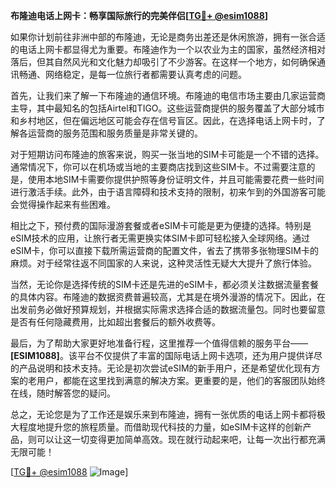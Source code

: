 **布隆迪电话上网卡：畅享国际旅行的完美伴侣[[TG💪+ @esim1088](https://t.me/s/esim1088)]**

如果你计划前往非洲中部的布隆迪，无论是商务出差还是休闲旅游，拥有一张合适的电话上网卡都显得尤为重要。布隆迪作为一个以农业为主的国家，虽然经济相对落后，但其自然风光和文化魅力却吸引了不少游客。在这样一个地方，如何确保通讯畅通、网络稳定，是每一位旅行者都需要认真考虑的问题。

首先，让我们来了解一下布隆迪的通信环境。布隆迪的电信市场主要由几家运营商主导，其中最知名的包括Airtel和TIGO。这些运营商提供的服务覆盖了大部分城市和乡村地区，但在偏远地区可能会存在信号盲区。因此，在选择电话上网卡时，了解各运营商的服务范围和服务质量是非常关键的。

对于短期访问布隆迪的旅客来说，购买一张当地的SIM卡可能是一个不错的选择。通常情况下，你可以在机场或当地的主要商店找到这些SIM卡。不过需要注意的是，使用本地SIM卡需要你提供护照等身份证明文件，并且可能需要花费一些时间进行激活手续。此外，由于语言障碍和技术支持的限制，初来乍到的外国游客可能会觉得操作起来有些困难。

相比之下，预付费的国际漫游套餐或者eSIM卡可能是更为便捷的选择。特别是eSIM技术的应用，让旅行者无需更换实体SIM卡即可轻松接入全球网络。通过eSIM卡，你可以直接下载所需运营商的配置文件，省去了携带多张物理SIM卡的麻烦。对于经常往返不同国家的人来说，这种灵活性无疑大大提升了旅行体验。

当然，无论你是选择传统的SIM卡还是先进的eSIM卡，都必须关注数据流量套餐的具体内容。布隆迪的数据资费普遍较高，尤其是在境外漫游的情况下。因此，在出发前务必做好预算规划，并根据实际需求选择合适的数据流量包。同时也要留意是否有任何隐藏费用，比如超出套餐后的额外收费等。

最后，为了帮助大家更好地准备行程，这里推荐一个值得信赖的服务平台——**[ESIM1088]**。该平台不仅提供了丰富的国际电话上网卡选项，还为用户提供详尽的产品说明和技术支持。无论是初次尝试eSIM的新手用户，还是希望优化现有方案的老用户，都能在这里找到满意的解决方案。更重要的是，他们的客服团队始终在线，随时解答您的疑问。

总之，无论您是为了工作还是娱乐来到布隆迪，拥有一张优质的电话上网卡都将极大程度地提升您的旅程质量。而借助现代科技的力量，如eSIM卡这样的创新产品，则可以让这一切变得更加简单高效。现在就行动起来吧，让每一次出行都充满无限可能！

[[TG💪+ @esim1088](https://t.me/s/esim1088) ![Image](https://i.postimg.cc/4NQfJmqS/Snipaste-2025-05-13-00-14-12.png)]